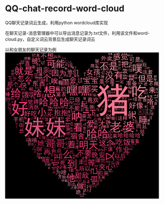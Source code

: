 # QQ-chat-record-word-cloud
QQ聊天记录词云生成，利用python wordcloud库实现

在聊天记录-消息管理器中可以导出消息记录为.txt文件，利用该文件和word-cloud.py，自定义词云背景后生成聊天记录词云

以和女朋友的聊天记录为例
![image](https://github.com/chanyyyy/QQ-chat-record-word-cloud/blob/master/Figure_1-1.png)
